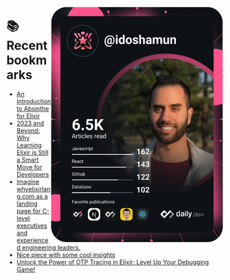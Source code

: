 <a href="https://app.daily.dev/idoshamun"><img src="https://raw.githubusercontent.com/idoshamun/idoshamun/devcard/devcard.svg" align='right' width="400" alt="Ido Shamun's Dev Card"/></a>

# 📚 Recent bookmarks
<!-- BOOKMARKS:START -->
- [An Introduction to Absinthe for Elixir](https://app.daily.dev/posts/0hMENVpTf?utm_source=rss&utm_medium=bookmarks&utm_campaign=28849d86070e4c099c877ab6837c61f0)
- [2023 and Beyond: Why Learning Elixir is Still a Smart Move for Developers](https://app.daily.dev/posts/dZwqYVhDk?utm_source=rss&utm_medium=bookmarks&utm_campaign=28849d86070e4c099c877ab6837c61f0)
- [Imagine whyelixirlang.com as a landing page for C-level executives and experienced engineering leaders.](https://app.daily.dev/posts/kWOn0cnjr?utm_source=rss&utm_medium=bookmarks&utm_campaign=28849d86070e4c099c877ab6837c61f0)
- [Nice piece with some cool insights](https://app.daily.dev/posts/VHsRXgAoa?utm_source=rss&utm_medium=bookmarks&utm_campaign=28849d86070e4c099c877ab6837c61f0)
- [Unlock the Power of OTP Tracing in Elixir: Level Up Your Debugging Game!](https://app.daily.dev/posts/g6YHq9dBL?utm_source=rss&utm_medium=bookmarks&utm_campaign=28849d86070e4c099c877ab6837c61f0)
<!-- BOOKMARKS:END -->
